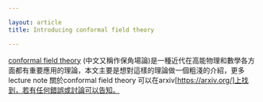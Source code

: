 ```yaml
---

layout: article
title: Introducing conformal field theory

---
```

[conformal field theory](https://en.wikipedia.org/wiki/Conformal_field_theory) (中文又稱作保角場論)是一種近代在高能物理和數學各方面都有重要應用的理論，本文主要是想對這樣的理論做一個粗淺的介紹，更多lecture note 關於conformal field theory 可以在arxiv[https://arxiv.org/]上找到，若有任何錯誤或討論可以告知。


